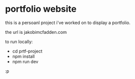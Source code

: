 # portfolio website

this is a persoanl project i've worked on to display a portfolio. 

the url is jakobimcfadden.com

to run locally:
- cd prtf-project
- npm install
- npm run dev

:p


